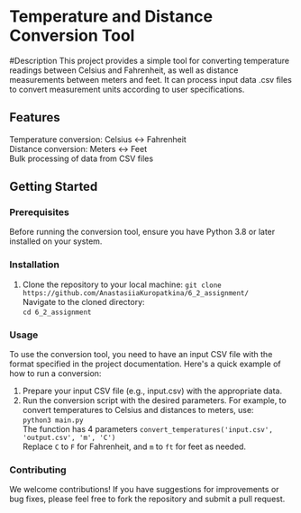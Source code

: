 # Temperature and Distance Conversion Tool
#Description
This project provides a simple tool for converting temperature readings between Celsius and Fahrenheit, as well as distance measurements between meters and feet. It can process input data .csv files to convert measurement units according to user specifications.

## Features
Temperature conversion: Celsius <-> Fahrenheit<br>
Distance conversion: Meters <-> Feet<br>
Bulk processing of data from CSV files<br>
## Getting Started
### Prerequisites
Before running the conversion tool, ensure you have Python 3.8 or later installed on your system.
### Installation
1. Clone the repository to your local machine:
``
git clone https://github.com/AnastasiiaKuropatkina/6_2_assignment/
``<br>
Navigate to the cloned directory:<br>
``
cd 6_2_assignment
``
### Usage
To use the conversion tool, you need to have an input CSV file with the format specified in the project documentation. Here's a quick example of how to run a conversion:

1. Prepare your input CSV file (e.g., input.csv) with the appropriate data.
2. Run the conversion script with the desired parameters. For example, to convert temperatures to Celsius and distances to meters, use:<br>
``
python3 main.py
``<br>
The function has 4 parameters ``convert_temperatures('input.csv', 'output.csv', 'm', 'C')``<br>
Replace ``C`` to ``F`` for Fahrenheit, and ``m`` to ``ft`` for feet as needed.
### Contributing
We welcome contributions! If you have suggestions for improvements or bug fixes, please feel free to fork the repository and submit a pull request.